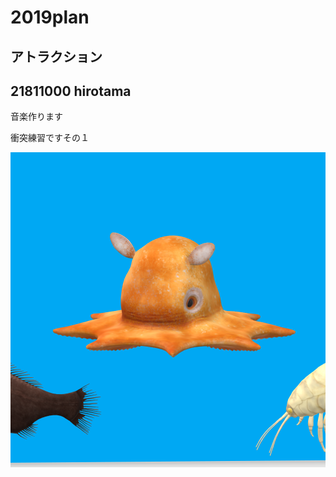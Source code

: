 # 2019plan
## アトラクション
## 21811000 hirotama
音楽作ります


衝突練習ですその１

![](https://github.com/2019it2-groupt/2019plan/blob/master/photos/mizudako.png)

